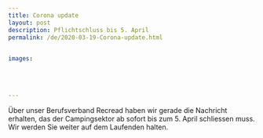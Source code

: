 ```yaml
---
title: Corona update
layout: post
description: Pflichtschluss bis 5. April
permalink: /de/2020-03-19-Corona-update.html

    
images: 
    
    
    
    
---
```


Über unser Berufsverband Recread haben wir gerade die Nachricht erhalten, das der Campingsektor ab sofort bis zum 5. April schliessen muss. Wir werden Sie weiter auf dem Laufenden halten.